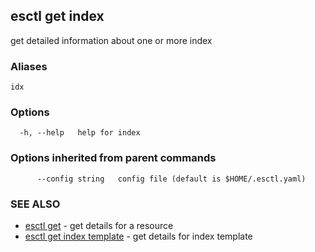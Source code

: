 ## esctl get index

get detailed information about one or more index

### Aliases

```
idx
```

### Options

```
  -h, --help   help for index
```

### Options inherited from parent commands

```
      --config string   config file (default is $HOME/.esctl.yaml)
```

### SEE ALSO

* [esctl get](esctl_get.md)	 - get details for a resource
* [esctl get index template](esctl_get_index_template.md)	 - get details for index template


